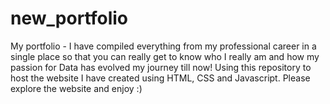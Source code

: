 # new_portfolio
My portfolio - I have compiled everything from my professional career in a single place so that you can really get to know who I really am and how my passion for Data has evolved my journey till now! Using this repository to host the website I have created using HTML, CSS and Javascript. Please explore the website and enjoy :)
